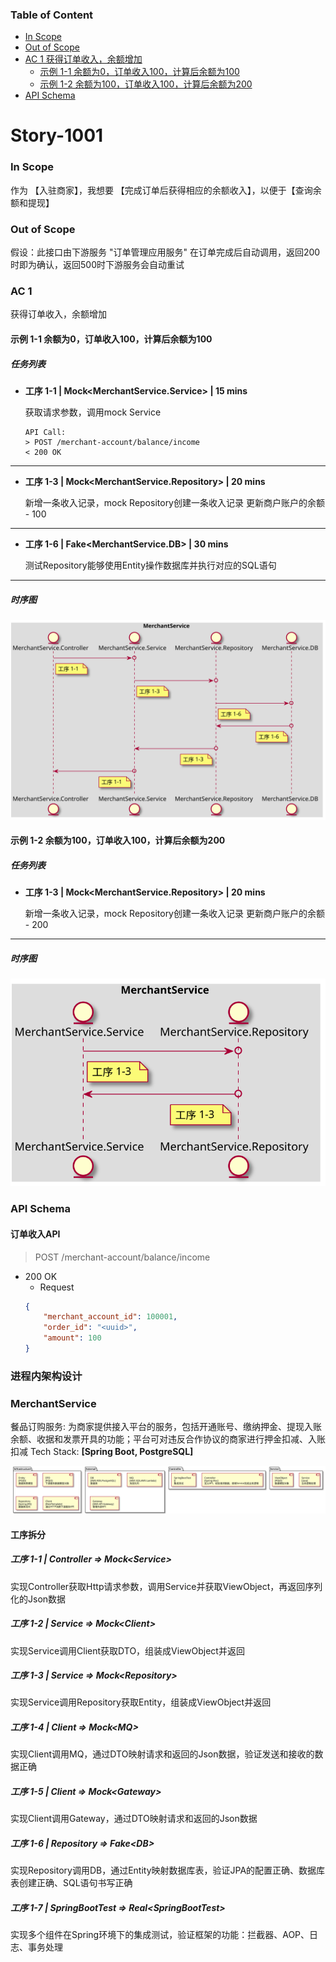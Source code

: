 ### Table of Content
- [In Scope](#in-scope)
- [Out of Scope](#out-of-scope)
- [AC 1 获得订单收入，余额增加](#ac-1)
  - [示例 1-1 余额为0，订单收入100，计算后余额为100](#example-1-1)
  - [示例 1-2 余额为100，订单收入100，计算后余额为200](#example-1-2)
- [API Schema](#api-schema)
# Story-1001
### In Scope
作为 【入驻商家】，我想要 【完成订单后获得相应的余额收入】，以便于【查询余额和提现】
### Out of Scope
假设：此接口由下游服务 "订单管理应用服务" 在订单完成后自动调用，返回200时即为确认，返回500时下游服务会自动重试
### <span id='ac-1'>AC 1 </span>
获得订单收入，余额增加
#### <span id='example-1-1'>示例 1-1 余额为0，订单收入100，计算后余额为100</span>
##### 任务列表
 - **工序 1-1 | Mock<MerchantService.Service> | 15 mins**
 
	获取请求参数，调用mock Service
	```
	API Call:
	> POST /merchant-account/balance/income
	< 200 OK
	```
 
----
 - **工序 1-3 | Mock<MerchantService.Repository> | 20 mins**
 
	新增一条收入记录，mock Repository创建一条收入记录
	更新商户账户的余额 - 100
 
----
 - **工序 1-6 | Fake<MerchantService.DB> | 30 mins**
 
	测试Repository能够使用Entity操作数据库并执行对应的SQL语句
 
----
##### 时序图
![03efe4b7-080d-4d9c-b73b-53845b4f0151](temp/story-1001/03efe4b7-080d-4d9c-b73b-53845b4f0151.svg)
#### <span id='example-1-2'>示例 1-2 余额为100，订单收入100，计算后余额为200</span>
##### 任务列表
 - **工序 1-3 | Mock<MerchantService.Repository> | 20 mins**
 
	新增一条收入记录，mock Repository创建一条收入记录
	更新商户账户的余额 - 200
 
----
##### 时序图
![d6ab515d-ab45-4511-8e4d-504b8a7a0f91](temp/story-1001/d6ab515d-ab45-4511-8e4d-504b8a7a0f91.svg)
### API Schema
#### 订单收入API
> POST /merchant-account/balance/income
- 200 OK
  - Request
  ```json
  {
      "merchant_account_id": 100001,
      "order_id": "<uuid>",
      "amount": 100
  }
  ```
### 进程内架构设计
### MerchantService
餐品订购服务: 为商家提供接入平台的服务，包括开通账号、缴纳押金、提现入账余额、收据和发票开具的功能；平台可对违反合作协议的商家进行押金扣减、入账扣减
Tech Stack: **[Spring Boot, PostgreSQL]**
 
![49e51750-ea5a-41bc-a9b1-618b99a7547c](temp/story-1001/49e51750-ea5a-41bc-a9b1-618b99a7547c.svg)
#### 工序拆分
##### 工序 1-1 | Controller => Mock\<Service>
实现Controller获取Http请求参数，调用Service并获取ViewObject，再返回序列化的Json数据
##### 工序 1-2 | Service => Mock\<Client>
实现Service调用Client获取DTO，组装成ViewObject并返回
##### 工序 1-3 | Service => Mock\<Repository>
实现Service调用Repository获取Entity，组装成ViewObject并返回
##### 工序 1-4 | Client => Mock\<MQ>
实现Client调用MQ，通过DTO映射请求和返回的Json数据，验证发送和接收的数据正确
##### 工序 1-5 | Client => Mock\<Gateway>
实现Client调用Gateway，通过DTO映射请求和返回的Json数据
##### 工序 1-6 | Repository => Fake\<DB>
实现Repository调用DB，通过Entity映射数据库表，验证JPA的配置正确、数据库表创建正确、SQL语句书写正确
##### 工序 1-7 | SpringBootTest => Real\<SpringBootTest>
实现多个组件在Spring环境下的集成测试，验证框架的功能：拦截器、AOP、日志、事务处理